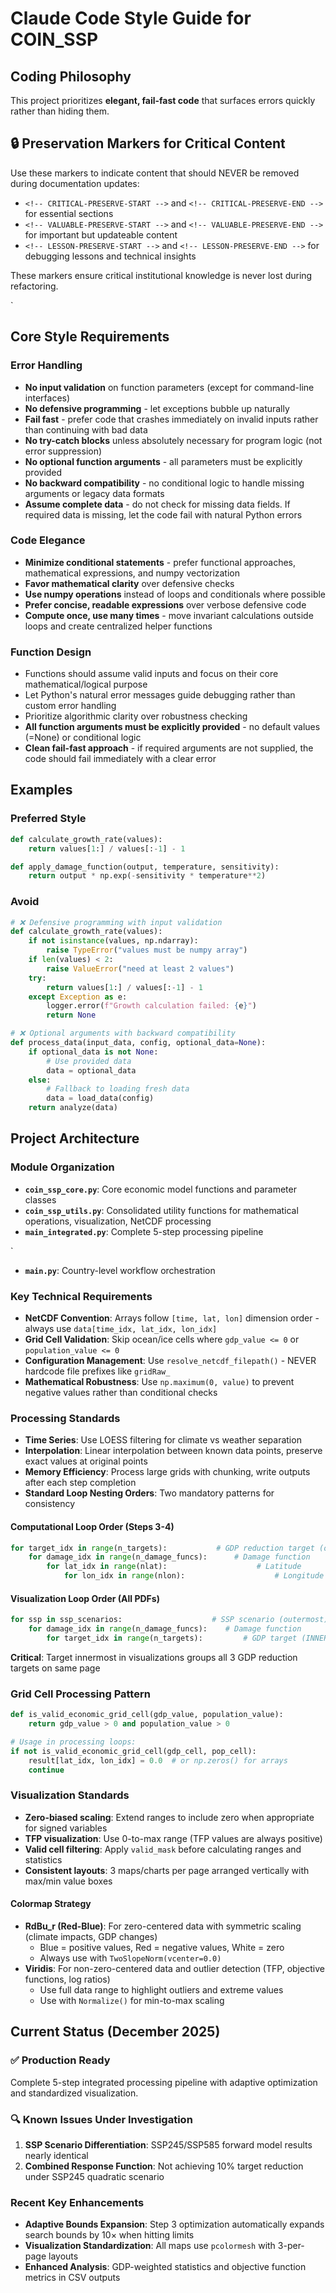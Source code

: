 # Claude Code Style Guide for COIN_SSP

## Coding Philosophy
This project prioritizes **elegant, fail-fast code** that surfaces errors quickly rather than hiding them.

## 🔒 Preservation Markers for Critical Content
Use these markers to indicate content that should NEVER be removed during documentation updates:

- `<!-- CRITICAL-PRESERVE-START -->` and `<!-- CRITICAL-PRESERVE-END -->` for essential sections
- `<!-- VALUABLE-PRESERVE-START -->` and `<!-- VALUABLE-PRESERVE-END -->` for important but updateable content
- `<!-- LESSON-PRESERVE-START -->` and `<!-- LESSON-PRESERVE-END -->` for debugging lessons and technical insights

These markers ensure critical institutional knowledge is never lost during refactoring.


<!-- CRITICAL-PRESERVE-START -->`
## Core Style Requirements

### Error Handling
- **No input validation** on function parameters (except for command-line interfaces)
- **No defensive programming** - let exceptions bubble up naturally
- **Fail fast** - prefer code that crashes immediately on invalid inputs rather than continuing with bad data
- **No try-catch blocks** unless absolutely necessary for program logic (not error suppression)
- **No optional function arguments** - all parameters must be explicitly provided
- **No backward compatibility** - no conditional logic to handle missing arguments or legacy data formats
- **Assume complete data** - do not check for missing data fields. If required data is missing, let the code fail with natural Python errors

### Code Elegance
- **Minimize conditional statements** - prefer functional approaches, mathematical expressions, and numpy vectorization
- **Favor mathematical clarity** over defensive checks
- **Use numpy operations** instead of loops and conditionals where possible
- **Prefer concise, readable expressions** over verbose defensive code
- **Compute once, use many times** - move invariant calculations outside loops and create centralized helper functions

### Function Design
- Functions should assume valid inputs and focus on their core mathematical/logical purpose
- Let Python's natural error messages guide debugging rather than custom error handling
- Prioritize algorithmic clarity over robustness checking
- **All function arguments must be explicitly provided** - no default values (=None) or conditional logic
- **Clean fail-fast approach** - if required arguments are not supplied, the code should fail immediately with a clear error

## Examples

### Preferred Style
```python
def calculate_growth_rate(values):
    return values[1:] / values[:-1] - 1

def apply_damage_function(output, temperature, sensitivity):
    return output * np.exp(-sensitivity * temperature**2)
```

### Avoid
```python
# ❌ Defensive programming with input validation
def calculate_growth_rate(values):
    if not isinstance(values, np.ndarray):
        raise TypeError("values must be numpy array")
    if len(values) < 2:
        raise ValueError("need at least 2 values")
    try:
        return values[1:] / values[:-1] - 1
    except Exception as e:
        logger.error(f"Growth calculation failed: {e}")
        return None

# ❌ Optional arguments with backward compatibility
def process_data(input_data, config, optional_data=None):
    if optional_data is not None:
        # Use provided data
        data = optional_data
    else:
        # Fallback to loading fresh data
        data = load_data(config)
    return analyze(data)
```

## Project Architecture

### Module Organization
- **`coin_ssp_core.py`**: Core economic model functions and parameter classes
- **`coin_ssp_utils.py`**: Consolidated utility functions for mathematical operations, visualization, NetCDF processing
- **`main_integrated.py`**: Complete 5-step processing pipeline

<!-- CRITICAL-PRESERVE-END -->`
- **`main.py`**: Country-level workflow orchestration

### Key Technical Requirements
- **NetCDF Convention**: Arrays follow `[time, lat, lon]` dimension order - always use `data[time_idx, lat_idx, lon_idx]`
- **Grid Cell Validation**: Skip ocean/ice cells where `gdp_value <= 0` or `population_value <= 0`
- **Configuration Management**: Use `resolve_netcdf_filepath()` - NEVER hardcode file prefixes like `gridRaw_`
- **Mathematical Robustness**: Use `np.maximum(0, value)` to prevent negative values rather than conditional checks

### Processing Standards
- **Time Series**: Use LOESS filtering for climate vs weather separation
- **Interpolation**: Linear interpolation between known data points, preserve exact values at original points
- **Memory Efficiency**: Process large grids with chunking, write outputs after each step completion
- **Standard Loop Nesting Orders**: Two mandatory patterns for consistency

#### Computational Loop Order (Steps 3-4)
```python
for target_idx in range(n_targets):           # GDP reduction target (outermost)
    for damage_idx in range(n_damage_funcs):      # Damage function
        for lat_idx in range(nlat):                    # Latitude
            for lon_idx in range(nlon):                    # Longitude
```

#### Visualization Loop Order (All PDFs)
```python
for ssp in ssp_scenarios:                    # SSP scenario (outermost)
    for damage_idx in range(n_damage_funcs):    # Damage function
        for target_idx in range(n_targets):         # GDP target (INNERMOST)
```
**Critical**: Target innermost in visualizations groups all 3 GDP reduction targets on same page

### Grid Cell Processing Pattern
```python
def is_valid_economic_grid_cell(gdp_value, population_value):
    return gdp_value > 0 and population_value > 0

# Usage in processing loops:
if not is_valid_economic_grid_cell(gdp_cell, pop_cell):
    result[lat_idx, lon_idx] = 0.0  # or np.zeros() for arrays
    continue
```

### Visualization Standards
- **Zero-biased scaling**: Extend ranges to include zero when appropriate for signed variables
- **TFP visualization**: Use 0-to-max range (TFP values are always positive)
- **Valid cell filtering**: Apply `valid_mask` before calculating ranges and statistics
- **Consistent layouts**: 3 maps/charts per page arranged vertically with max/min value boxes

#### Colormap Strategy
- **RdBu_r (Red-Blue)**: For zero-centered data with symmetric scaling (climate impacts, GDP changes)
  - Blue = positive values, Red = negative values, White = zero
  - Always use with `TwoSlopeNorm(vcenter=0.0)`
- **Viridis**: For non-zero-centered data and outlier detection (TFP, objective functions, log ratios)
  - Use full data range to highlight outliers and extreme values
  - Use with `Normalize()` for min-to-max scaling

## Current Status (December 2025)

### ✅ **Production Ready**
Complete 5-step integrated processing pipeline with adaptive optimization and standardized visualization.

### 🔍 **Known Issues Under Investigation**
1. **SSP Scenario Differentiation**: SSP245/SSP585 forward model results nearly identical
2. **Combined Response Function**: Not achieving 10% target reduction under SSP245 quadratic scenario

### Recent Key Enhancements
- **Adaptive Bounds Expansion**: Step 3 optimization automatically expands search bounds by 10× when hitting limits
- **Visualization Standardization**: All maps use `pcolormesh` with 3-per-page layouts
- **Enhanced Analysis**: GDP-weighted statistics and objective function metrics in CSV outputs